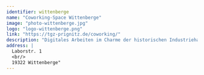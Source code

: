 ```yaml
---
identifier: wittenberge
name: "Coworking-Space Wittenberge"
image: "photo-wittenberge.jpg"
logo: "logo-wittenberge.png"
link: "https://tgz-prignitz.de/coworking/"
description: "Digitales Arbeiten im Charme der historischen Industriehalle. In Wittenberge ist das seit Juli 2020 jeden Tag in der Woche und rund um die Uhr möglich. Mit dem Ende des „Summer of Pioneers“, der dutzende Digitalarbeiter in die Elbestadt gelockt hatte, zog der Coworking-Space in das TGZ Prignitz. Er bietet seither mit 15 Arbeitsplätzen, Konferenzräumen, kostenlosem WLAN und frischem Bio-Kaffee alles, was es für das ortsunabhängige Arbeiten und Netzwerken benötigt."
address: |
  Laborstr. 1
  <br/>
  19322 Wittenberge"
---
```

